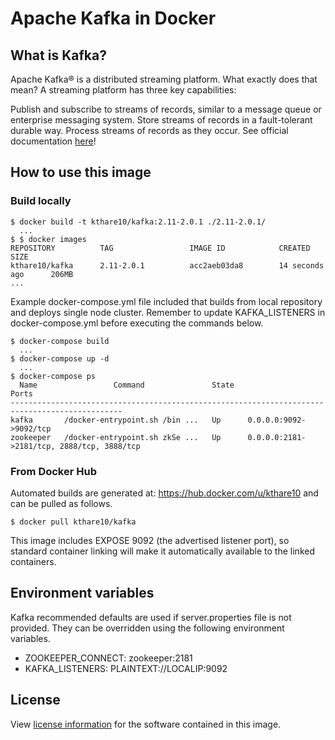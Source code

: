 # Apache Kafka in Docker

## What is Kafka?
Apache Kafka® is a distributed streaming platform. What exactly does that mean?
A streaming platform has three key capabilities:

Publish and subscribe to streams of records, similar to a message queue or enterprise messaging system.
Store streams of records in a fault-tolerant durable way.
Process streams of records as they occur. See official documentation [here](https://kafka.apache.org/intro)!

## How to use this image
### Build locally
```
$ docker build -t kthare10/kafka:2.11-2.0.1 ./2.11-2.0.1/
  ...
$ $ docker images
REPOSITORY          TAG                 IMAGE ID            CREATED             SIZE
kthare10/kafka      2.11-2.0.1          acc2aeb03da8        14 seconds ago      206MB
...
```
Example docker-compose.yml file included that builds from local repository and deploys single node cluster. Remember to update KAFKA_LISTENERS in docker-compose.yml before executing the commands below.
```
$ docker-compose build
  ...
$ docker-compose up -d
  ...
$ docker-compose ps
  Name                 Command               State                     Ports
-----------------------------------------------------------------------------------------------
kafka       /docker-entrypoint.sh /bin ...   Up      0.0.0.0:9092->9092/tcp
zookeeper   /docker-entrypoint.sh zkSe ...   Up      0.0.0.0:2181->2181/tcp, 2888/tcp, 3888/tcp
```
### From Docker Hub
Automated builds are generated at: https://hub.docker.com/u/kthare10 and can be pulled as follows.
```
$ docker pull kthare10/kafka
```
This image includes EXPOSE 9092  (the advertised listener port), so standard container linking will make it automatically available to the linked containers. 

## Environment variables
Kafka recommended defaults are used if server.properties file is not provided. They can be overridden using the following environment variables.
- ZOOKEEPER_CONNECT: zookeeper:2181
- KAFKA_LISTENERS: PLAINTEXT://LOCALIP:9092
## License
View [license information](https://github.com/kthare10/kafka-docker/blob/master/2.11-2.0.1/LICENSE) for the software contained in this image.
